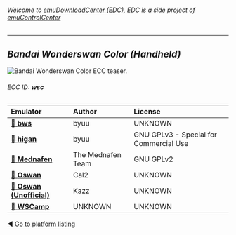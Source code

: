 ###### Welcome to [emuDownloadCenter (EDC)](https://github.com/PhoenixInteractiveNL/emuDownloadCenter/wiki/), EDC is a side project of [emuControlCenter](https://github.com/PhoenixInteractiveNL/emuControlCenter/wiki/)
***
## _Bandai Wonderswan Color (Handheld)_
![](https://raw.githubusercontent.com/wiki/PhoenixInteractiveNL/emuDownloadCenter/images_platform/ecc_wsc_teaser.png "Bandai Wonderswan Color ECC teaser.")
###### ECC ID: **wsc**

| Emulator   | Author      | License     |
|:-----------|:------------|:------------|
| [:file_folder: **bws**](https://github.com/PhoenixInteractiveNL/emuDownloadCenter/wiki/Emulator-bws#menu) | byuu | UNKNOWN |
| [:file_folder: **higan**](https://github.com/PhoenixInteractiveNL/emuDownloadCenter/wiki/Emulator-higan#menu) | byuu | GNU GPLv3 - Special for Commercial Use |
| [:file_folder: **Mednafen**](https://github.com/PhoenixInteractiveNL/emuDownloadCenter/wiki/Emulator-mednafen#menu) | The Mednafen Team | GNU GPLv2 |
| [:file_folder: **Oswan**](https://github.com/PhoenixInteractiveNL/emuDownloadCenter/wiki/Emulator-oswan#menu) | Cal2 | UNKNOWN |
| [:file_folder: **Oswan (Unofficial)**](https://github.com/PhoenixInteractiveNL/emuDownloadCenter/wiki/Emulator-oswanu#menu) | Kazz | UNKNOWN |
| [:file_folder: **WSCamp**](https://github.com/PhoenixInteractiveNL/emuDownloadCenter/wiki/Emulator-wscamp#menu) | UNKNOWN | UNKNOWN |

[:arrow_backward: Go to platform listing](https://github.com/PhoenixInteractiveNL/emuDownloadCenter/wiki/EDC-Platform-List)
